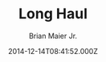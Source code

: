 ---
layout: JamstackTheme
title: Long Haul
github: https://github.com/brianmaierjr/long-haul
demo: https://brianmaierjr.com/long-haul/
author: Brian Maier Jr.
ssg: Jekyll
date: 2014-12-14T08:41:52.000Z
description: A minimal, type-focused Jekyll theme.
stale: false
---